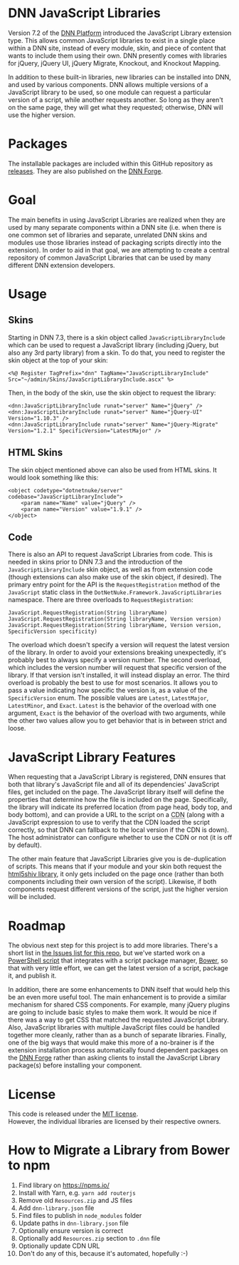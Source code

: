 DNN JavaScript Libraries
===============

Version 7.2 of the [DNN Platform](http://www.dnnsoftware.com) introduced the
JavaScript Library extension type. This allows common JavaScript libraries to 
exist in a single place within a DNN site, instead of every module, skin, and 
piece of content that wants to include them using their own. DNN presently 
comes with libraries for jQuery, jQuery UI, jQuery Migrate, Knockout, and 
Knockout Mapping.

In addition to these built-in libraries, new libraries can be installed into 
DNN, and used by various components.  DNN allows multiple versions of a
JavaScript library to be used, so one module can request a particular version
of a script, while another requests another. So long as they aren't on the same
page, they will get what they requested; otherwise, DNN will use the higher 
version.

Packages
===============

The installable packages are included within this GitHub repository as 
[releases](/EngageSoftware/DNN-JavaScript-Libraries/releases). They are also
published on the [DNN Forge](http://www.dnnsoftware.com/forge).


Goal
===============

The main benefits in using JavaScript Libraries are realized when they are used
by many separate components within a DNN site (i.e. when there is one common 
set of libraries and separate, unrelated DNN skins and modules use those 
libraries instead of packaging scripts directly into the extension). In order
to aid in that goal, we are attempting to create a central repository 
of common JavaScript Libraries that can be used by many different DNN extension
developers. 


Usage
===============

Skins
---------------
Starting in DNN 7.3, there is a skin object called `JavaScriptLibraryInclude`
which can be used to request a JavaScript library (including jQuery, but also
any 3rd party library) from a skin. To do that, you need to register the skin
object at the top of your skin:

    <%@ Register TagPrefix="dnn" TagName="JavaScriptLibraryInclude" Src="~/admin/Skins/JavaScriptLibraryInclude.ascx" %>

Then, in the body of the skin, use the skin object to request the library:

    <dnn:JavaScriptLibraryInclude runat="server" Name="jQuery" />
    <dnn:JavaScriptLibraryInclude runat="server" Name="jQuery-UI" Version="1.10.3" />
    <dnn:JavaScriptLibraryInclude runat="server" Name="jQuery-Migrate" Version="1.2.1" SpecificVersion="LatestMajor" />

HTML Skins
---------------
The skin object mentioned above can also be used from HTML skins.  It would 
look something like this:

    <object codetype="dotnetnuke/server" codebase="JavaScriptLibraryInclude">
        <param name="Name" value="jQuery" />
        <param name="Version" value="1.9.1" />
    </object>
    
Code
---------------
There is also an API to request JavaScript Libraries from code.  This is needed
in skins prior to DNN 7.3 and the introduction of the `JavaScriptLibraryInclude`
skin object, as well as from extension code (though extensions can also make use 
of the skin object, if desired).  The primary entry point for the API is the
`RequestRegistration` method of the `JavaScript` static class in the 
`DotNetNuke.Framework.JavaScriptLibraries` namespace.  There are three overloads
to `RequestRegistration`:

    JavaScript.RequestRegistration(String libraryName)
    JavaScript.RequestRegistration(String libraryName, Version version)
    JavaScript.RequestRegistration(String libraryName, Version version, SpecificVersion specificity)

The overload which doesn't specify a version will request the latest version of
the library. In order to avoid your extensions breaking unexpectedly, it's 
probably best to always specify a version number.  The second overload, which 
includes the version number will request that specific version of the library.
If that version isn't installed, it will instead display an error.  The third
overload is probably the best to use for most scenarios. It allows you to pass
a value indicating how specific the version is, as a value of the 
`SpecificVersion` enum.  The possible values are `Latest`, `LatestMajor`, 
`LatestMinor`, and `Exact`.  `Latest` is the behavior of the overload with one 
argument, `Exact` is the behavior of the overload with two arguments, while the 
other two values allow you to get behavior that is in between strict and loose. 


JavaScript Library Features
===============

When requesting that a JavaScript Library is registered, DNN ensures that 
both that library's JavaScript file and all of its dependencies' JavaScript 
files, get included on the page. The JavaScript library itself will define the
properties that determine how the file is included on the page.  Specifically,
the library will indicate its preferred location (from page head, body top, and
body bottom), and can provide a URL to the script on a 
<abbr title="Content Distribution Network">CDN</abbr> (along with a JavaScript
expression to use to verify that the CDN loaded the script correctly, so that
DNN can fallback to the local version if the CDN is down). The host
administrator can configure whether to use the CDN or not (it is off by 
default).

The other main feature that JavaScript Libraries give you is de-duplication of
scripts.  This means that if your module and your skin both request the 
[html5shiv library](http://www.dnnsoftware.com/forge/html5shiv), it only gets
included on the page once (rather than both components including their own 
version of the script).  Likewise, if both components request different versions
of the script, just the higher version will be included.


Roadmap
===============

The obvious next step for this project is to add more libraries.  There's a 
short list in [the Issues list for this repo](/EngageSoftware/DNN-JavaScript-Libraries/issues),
but we've started work on a [PowerShell script](New-PackageFromBower.psm1) that integrates with a
script package manager, [Bower](http://bower.io/), so that with very
little effort, we can get the latest version of a script, package it, and 
publish it.

In addition, there are some enhancements to DNN itself that would help this be
an even more useful tool. The main enhancement is to provide a similar mechanism
for shared CSS components. For example, many jQuery plugins are going to include
basic styles to make them work. It would be nice if there was a way to get CSS
that matched the requested JavaScript Library.  Also, JavaScript libraries with 
multiple JavaScript files could be handled together more cleanly, rather than as
a bunch of separate libraries.  Finally, one of the big ways that would make 
this more of a no-brainer is if the extension installation process automatically
found dependent packages on the [DNN Forge](http://www.dnnsoftware.com/forge) 
rather than asking clients to install the JavaScript Library package(s) before 
installing your component.

	
License
===============

This code is released under the [MIT license](LICENSE.md).  
However, the individual libraries are licensed by their respective owners.


How to Migrate a Library from Bower to npm
==========================================
1. Find library on https://npms.io/
2. Install with Yarn, e.g. `yarn add routerjs`
3. Remove old `Resources.zip` and JS files
4. Add `dnn-library.json` file
5. Find files to publish in `node_modules` folder
6. Update paths in `dnn-library.json` file
7. Optionally ensure version is correct
8. Optionally add `Resources.zip` section to `.dnn` file
9. Optionally update CDN URL
10. Don't do any of this, because it's automated, hopefully :-)